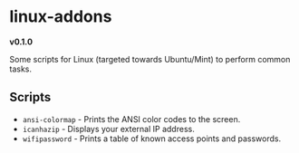 linux-addons
==========
**v0.1.0**

Some scripts for Linux (targeted towards Ubuntu/Mint) to perform common tasks.

Scripts
---------
 * `ansi-colormap` - Prints the ANSI color codes to the screen.
 * `icanhazip` - Displays your external IP address.
 * `wifipassword` - Prints a table of known access points and passwords.

